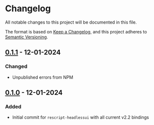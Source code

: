 # Changelog
All notable changes to this project will be documented in this file.

The format is based on [Keep a Changelog](https://keepachangelog.com/en/1.0.0/),
and this project adheres to [Semantic Versioning](https://semver.org/spec/v2.0.0.html).

## [0.1.1] - 12-01-2024

### Changed
* Unpublished errors from NPM

## [0.1.0] - 12-01-2024

### Added
* Initial commit for `rescript-headlessui` with all current v2.2 bindings

[0.1.1]: https://github.com/cbowling/rescript-headlessui/compare/v0.1.0...v0.1.1
[0.1.0]: https://github.com/cbowling/rescript-headlessui/compare/HEAD...v0.1.0
